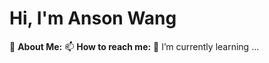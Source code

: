 # Hi, I'm Anson Wang

👋 **About Me:**
📫 **How to reach me:**
🌱 I’m currently learning ...


<!--
- 🔭 I’m currently working on ...
- 👯 I’m looking to collaborate on ...
- 🤔 I’m looking for help with ...
- 💬 Ask me about ...
- 😄 Pronouns: ...
- ⚡ Fun fact: ...
-->
